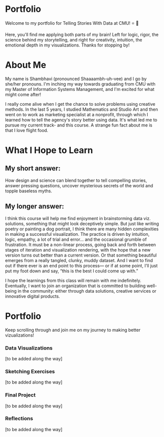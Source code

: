 # Portfolio
Welcome to my portfolio for Telling Stories With Data at CMU! :star: :deciduous_tree:

Here, you'll find me applying both parts of my brain! Left for logic, rigor, the science behind my storytelling, and right for creativity, intuition, the emotional depth in my visualizations. Thanks for stopping by!

# About Me 
My name is Shambhavi (pronounced Shaaaambh-uh-vee) and I go by she/her pronouns. I'm inching my way towards graduating from CMU with my Master of Information Systems Management, and I'm excited for what might come after! 

I really come alive when I get the chance to solve problems using creative methods. In the last 5 years, I studied Mathematics and Studio Art and then went on to work as marketing specialist at a nonprofit, through which I learned how to tell the agency's story better using data. It's what led me to pursue my current track- and this course. A strange fun fact about me is that I love flight food. 

# What I Hope to Learn
## My short answer:
How design and science can blend together to tell compelling stories, answer pressing questions, uncover mysterious secrets of the world and topple baseless myths. 

## My longer answer:
I think this course will help me find enjoyment in brainstorming data viz. solutions, something that might look deceptively simple. But just like writing poetry or painting a dog portrait, I think there are many hidden complexities in making a successful visualization. The practice is driven by intuition, logic, empathy, a lot of trial and error... and the occasional grumble of frustration. It must be a non-linear process, going back and forth between stages of iteration and visualization rendering, with the hope that a new version turns out better than a current version. Or that something beautiful emerges from a really tangled, clunky, muddy dataset. And I want to find out if there ever is an end point to this process— or if at some point, I'll just put my foot down and say, “this is the best I could come up with.”

I hope the learnings from this class will remain with me indefinitely. Eventually, I want to join an organization that is committed to building well-being in the community: either through data solutions, creative services or innovative digital products. 

# Portfolio
Keep scrolling through and join me on my journey to making better vizualizations!

### Data Visualizations
[to be added along the way]

### Sketching Exercises
[to be added along the way]

### Final Project
[to be added along the way]

### Reflections
[to be added along the way]

